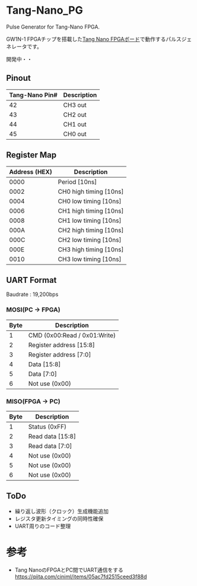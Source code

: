# Tang-Nano_PG
Pulse Generator for Tang-Nano FPGA.
  
GW1N-1 FPGAチップを搭載した[Tang Nano FPGAボード](https://jp.seeedstudio.com/Sipeed-Tang-Nano-FPGA-board-powered-by-GW1N-1-FPGA-p-4304.html)で動作するパルスジェネレータです。  
  
開発中・・  
  
## Pinout
|  Tang-Nano Pin#  | Description |
| ------ | ---- |
| 42 | CH3 out |
| 43 | CH2 out |
| 44 | CH1 out |
| 45 | CH0 out |
  

## Register Map
|  Address (HEX)  | Description |
| ------ | ---- |
| 0000 | Period [10ns] |
| 0002 | CH0 high timing [10ns] |
| 0004 | CH0 low timing [10ns] |
| 0006 | CH1 high timing [10ns] |
| 0008 | CH1 low timing [10ns] |
| 000A | CH2 high timing [10ns] |
| 000C | CH2 low timing [10ns] |
| 000E | CH3 high timing [10ns] |
| 0010 | CH3 low timing [10ns] |
  
## UART Format
Baudrate : 19,200bps  
### MOSI(PC -> FPGA)
|  Byte  | Description |
| ------ | ---- |
| 1 | CMD (0x00:Read / 0x01:Write) |
| 2 | Register address [15:8] |
| 3 | Register address [7:0] |
| 4 | Data [15:8] |
| 5 | Data [7:0] |
| 6 | Not use (0x00) |

### MISO(FPGA -> PC)
|  Byte  | Description |
| ------ | ---- |
| 1 | Status (0xFF) |
| 2 | Read data [15:8] |
| 3 | Read data [7:0] |
| 4 | Not use (0x00) |
| 5 | Not use (0x00) |
| 6 | Not use (0x00) |

## ToDo
* 繰り返し波形（クロック）生成機能追加
* レジスタ更新タイミングの同時性確保
* UART周りのコード整理

# 参考
- Tang NanoのFPGAとPC間でUART通信をする https://qiita.com/ciniml/items/05ac7fd2515ceed3f88d
